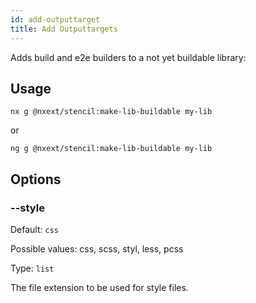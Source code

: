 ```yaml
---
id: add-outputtarget
title: Add Outputtargets
---
```


Adds build and e2e builders to a not yet buildable library:

## Usage

```
nx g @nxext/stencil:make-lib-buildable my-lib
```

or

```
ng g @nxext/stencil:make-lib-buildable my-lib
```


## Options

### --style

Default: `css`

Possible values: css, scss, styl, less, pcss

Type: `list`

The file extension to be used for style files.
